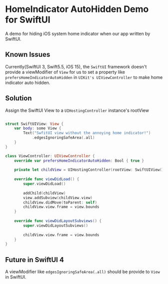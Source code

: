 # HomeIndicator AutoHidden Demo for SwiftUI
A demo for hiding iOS system home indicator when our app written by SwiftUI.

## Known Issues
Currently(SwiftUI 3, Swift5.5, iOS 15), the ```SwiftUI``` framework doesn't provide a viewModifier of ```View``` for us to set a property like ```prefersHomeIndicatorAutoHidden``` in ```UIKit's UIViewController``` to make home indicator auto hidden.

## Solution
Assign the SwiftUI View to a ```UIHostingController``` instance's rootView 
```swift

struct SwiftUIView: View {
    var body: some View {
        Text("SwfitUI view without the annoying home indicator!")
            .edgesIgnoringSafeArea(.all)
    }
}

class ViewController: UIViewController {
    override var prefersHomeIndicatorAutoHidden: Bool { true }
    
    private let childView = UIHostingController(rootView: SwiftUIView())
    
    override func viewDidLoad() {
        super.viewDidLoad()
        
        addChild(childView)
        view.addSubview(childView.view)
        childView.didMove(toParent: self)
        childView.view.frame = view.bounds
    }
    
    override func viewDidLayoutSubviews() {
        super.viewDidLayoutSubviews()
        
        childView.view.frame = view.bounds
    }
}

```
## Future in SwiftUI 4
A viewModifier like ```edgesIgnoringSafeArea(.all)``` should be provide to ```View``` in SwiftUI.

